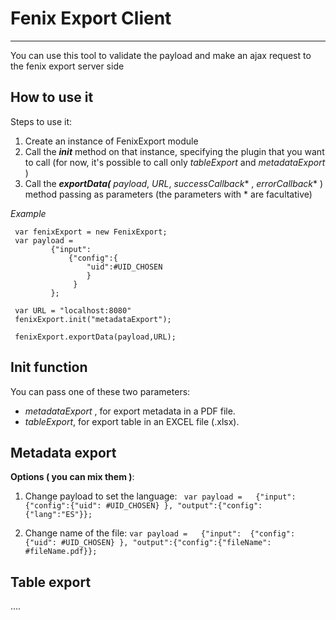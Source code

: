 Fenix Export Client
===================
----------
You can use this tool to validate the payload and make an ajax request to the fenix export server side

How to use it
-----------------------------------

Steps to use it:

 1. Create an instance of FenixExport module
 2. Call the ***init*** method on that instance, specifying the plugin that you want to call (for now, it's possible to call only *tableExport* and *metadataExport* )
 3. Call the  ***exportData(*** *payload*, *URL*, *successCallback** , *errorCallback** ) method passing as parameters (the parameters with * are facultative)

*Example*

     var fenixExport = new FenixExport;
     var payload = 
		     {"input":
			     {"config":{
				     "uid":#UID_CHOSEN
				     }
				  }
			 };
	
	 var URL = "localhost:8080"		 
     fenixExport.init("metadataExport");
     
     fenixExport.exportData(payload,URL);


Init function
-----------------------------------

You can pass one of these two parameters:

 - *metadataExport* , for export metadata in a PDF file.
 - *tableExport*, for export table in  an EXCEL file (.xlsx).

Metadata export
-----------------------------------

**Options ( you can mix them )**:

 1. Change payload to set the language: `
				 var payload =  
				 {"input":  {"config":{"uid": #UID_CHOSEN} },
				 "output":{"config":{"lang":"ES"}};`

 2. Change name of the file:
	  `var payload =  
				 {"input":  {"config":{"uid": #UID_CHOSEN} },
				 "output":{"config":{"fileName": #fileName.pdf}};`

Table export
-----------------------------------
....
				 
				 


 